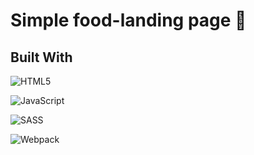 # Simple food-landing page :lemon:

## Built With
![HTML5](https://img.shields.io/badge/html5-%23E34F26.svg?style=for-the-badge&logo=html5&logoColor=white)

![JavaScript](https://img.shields.io/badge/javascript-%23323330.svg?style=for-the-badge&logo=javascript&logoColor=%23F7DF1E)

![SASS](https://img.shields.io/badge/SASS-hotpink.svg?style=for-the-badge&logo=SASS&logoColor=white)

![Webpack](https://img.shields.io/badge/webpack-%238DD6F9.svg?style=for-the-badge&logo=webpack&logoColor=black)
